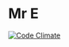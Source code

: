 # Mr E
[![Code Climate](https://codeclimate.com/github/jafffmen/mr-e/badges/gpa.svg)](https://codeclimate.com/github/jafffmen/mr-e)
